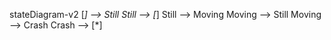 stateDiagram-v2
[*] --> Still
Still --> [*]
Still --> Moving
Moving --> Still
Moving --> Crash
Crash --> [*]